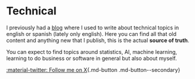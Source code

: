# Technical

I previously had a [blog](https://fbetteo.netlify.app) where I used to write about technical topics in english or spanish (lately only english). Here you can find all that old content and anything new that I publish, this is the actual **source of truth**.

You can expect to find topics around statistics, AI, machine learning, learning to do business or software in general but also about myself.

[:material-twitter: Follow me on X](https://x.com/franbetteo){.md-button .md-button--secondary}